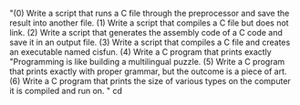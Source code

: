 "(0) Write a script that runs a C file through the preprocessor and save the result into another file. (1) Write a script that compiles a C file but does not link. (2) Write a script that generates the assembly code of a C code and save it in an output file. (3) Write a script that compiles a C file and creates an executable named cisfun. (4) Write a C program that prints exactly "Programming is like building a multilingual puzzle. (5) Write a C program that prints exactly with proper grammar, but the outcome is a piece of art. (6) Write a C program that prints the size of various types on the computer it is compiled and run on. "
cd
